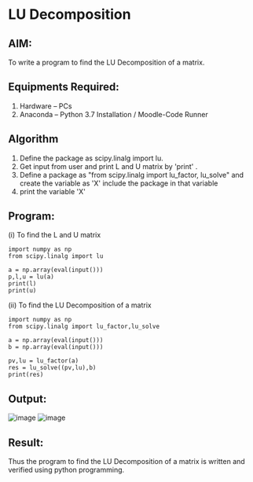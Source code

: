 # LU Decomposition 

## AIM:
To write a program to find the LU Decomposition of a matrix.

## Equipments Required:
1. Hardware – PCs
2. Anaconda – Python 3.7 Installation / Moodle-Code Runner

## Algorithm
1. Define the package as scipy.linalg import lu.
2. Get input from user and print L and U matrix by 'print' .
3. Define a package as "from scipy.linalg import lu_factor, lu_solve" and create the variable as 'X' include the package in that variable
4. print the variable 'X'

## Program:
(i) To find the L and U matrix
```
import numpy as np
from scipy.linalg import lu

a = np.array(eval(input()))
p,l,u = lu(a)
print(l)
print(u)
```
(ii) To find the LU Decomposition of a matrix
```
import numpy as np
from scipy.linalg import lu_factor,lu_solve

a = np.array(eval(input()))
b = np.array(eval(input()))

pv,lu = lu_factor(a)
res = lu_solve((pv,lu),b)
print(res)
```

## Output:
![image](https://github.com/user-attachments/assets/19c1f2eb-6992-47e7-affe-d6db075f3553)
![image](https://github.com/user-attachments/assets/b20adcfe-e6b8-42a3-91b8-ac6ab5c8bd17)


## Result:
Thus the program to find the LU Decomposition of a matrix is written and verified using python programming.

